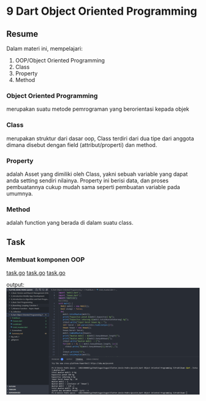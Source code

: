 # 9 Dart Object Oriented Programming

## Resume

Dalam materi ini, mempelajari:

1. OOP/Object Oriented Programming
2. Class
3. Property
4. Method

### Object Oriented Programming

merupakan suatu metode pemrograman yang berorientasi kepada objek

### Class

merupakan struktur dari dasar oop, Class terdiri dari dua tipe dari anggota dimana disebut dengan field (attribut/properti) dan method.

### Property

adalah Asset yang dimiliki oleh Class, yakni sebuah variable yang dapat anda setting sendiri nilainya. Property ini berisi data, dan proses pembuatannya cukup mudah sama seperti pembuatan variable pada umumnya.

### Method

adalah function yang berada di dalam suatu class.

## Task

### Membuat komponen OOP

[task.go](./Praktikum/hewan.dart)
[task.go](./Praktikum/mobil.dart)
[task.go](./Praktikum/total_muatan.dart)

output:
![task](./Screenshots/task%20section%209.png)

